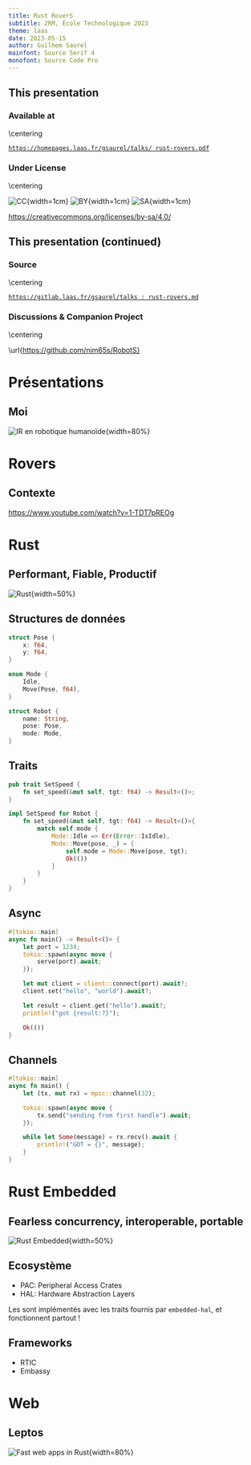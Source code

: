 ```yaml
---
title: Rust RoverS
subtitle: 2RM, École Technologique 2023
theme: laas
date: 2023-05-15
author: Guilhem Saurel
mainfont: Source Serif 4
monofont: Source Code Pro
---
```


## This presentation

### Available at

\centering

[`https://homepages.laas.fr/gsaurel/talks/
rust-rovers.pdf`](https://homepages.laas.fr/gsaurel/talks/rust-rovers.pdf)

### Under License

\centering

![CC](media/cc.png){width=1cm}
![BY](media/by.png){width=1cm}
![SA](media/sa.png){width=1cm}

<https://creativecommons.org/licenses/by-sa/4.0/>

## This presentation (continued)

### Source

\centering

[`https://gitlab.laas.fr/gsaurel/talks :
rust-rovers.md`](https://gitlab.laas.fr/gsaurel/talks/-/blob/main/rust-rovers.md)

### Discussions & Companion Project

\centering

\url{https://github.com/nim65s/RobotS}

# Présentations

## Moi

![IR en robotique humanoïde](media/robots.jpg){width=80%}

# Rovers

## Contexte

<https://www.youtube.com/watch?v=1-TDT7pREOg>

# Rust

## Performant, Fiable, Productif

![Rust](media/rust.png){width=50%}

## Structures de données

```rust
struct Pose {
    x: f64,
    y: f64,
}

enum Mode {
    Idle,
    Move(Pose, f64),
}

struct Robot {
    name: String,
    pose: Pose,
    mode: Mode,
}
```

## Traits

```rust
pub trait SetSpeed {
    fn set_speed(&mut self, tgt: f64) -> Result<()>;
}

impl SetSpeed for Robot {
    fn set_speed(&mut self, tgt: f64) -> Result<()>{
        match self.mode {
            Mode::Idle => Err(Error::IsIdle),
            Mode::Move(pose, _) = {
                self.mode = Mode::Move(pose, tgt);
                Ok(())
            }
        }
    }
}
```

## Async

```rust
#[tokio::main]
async fn main() -> Result<()> {
    let port = 1234;
    tokio::spawn(async move {
        serve(port).await;
    });

    let mut client = client::connect(port).await?;
    client.set("hello", "world").await?;

    let result = client.get("hello").await?;
    println!("got {result:?}");

    Ok(())
}
```

## Channels

```rust
#[tokio::main]
async fn main() {
    let (tx, mut rx) = mpsc::channel(32);

    tokio::spawn(async move {
        tx.send("sending from first handle").await;
    });

    while let Some(message) = rx.recv().await {
        println!("GOT = {}", message);
    }
}
```

# Rust Embedded

## Fearless concurrency, interoperable, portable

![Rust Embedded](media/rust-embedded.png){width=50%}

## Ecosystème

- PAC: Peripheral Access Crates
- HAL: Hardware Abstraction Layers

Les sont implémentés avec les traits fournis par `embedded-hal`, et fonctionnent partout !

## Frameworks

- RTIC
- Embassy

# Web

## Leptos

![Fast web apps in Rust](media/leptos.png){width=80%}
